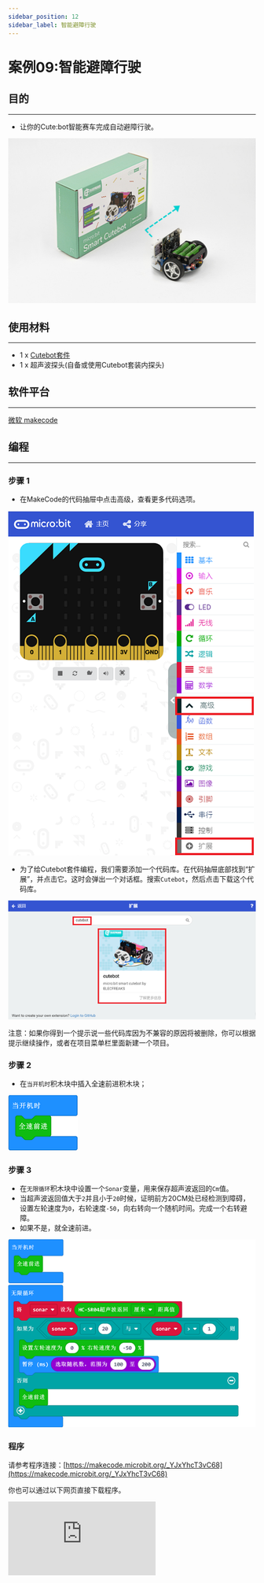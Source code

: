 ```yaml
---
sidebar_position: 12
sidebar_label: 智能避障行驶
---
```


# 案例09:智能避障行驶

## 目的
---
- 让你的Cute:bot智能赛车完成自动避障行驶。

![](./images/cutebot-case-09-01.png)

## 使用材料
---
- 1 x [Cutebot套件](https://item.taobao.com/item.htm?spm=a1z10.3-c-s.w4002-18602834180.23.78b86655ZP5Yg8&id=598365555295)
- 1 x 超声波探头(自备或使用Cutebot套装内探头)

## 软件平台
---
[微软 makecode](https://makecode.microbit.org/#)

## 编程
---
### 步骤 1
- 在MakeCode的代码抽屉中点击高级，查看更多代码选项。

![](./images/cutebot-pk-1.png)

- 为了给Cutebot套件编程，我们需要添加一个代码库。在代码抽屉底部找到“扩展”，并点击它。这时会弹出一个对话框。搜索`Cutebot`，然后点击下载这个代码库。

![](./images/cutebot-pk-11.png)

注意：如果你得到一个提示说一些代码库因为不兼容的原因将被删除，你可以根据提示继续操作，或者在项目菜单栏里面新建一个项目。

### 步骤 2

- 在`当开机时`积木块中插入全速前进积木块；

![](./images/case_09_01.png)

### 步骤 3

- 在`无限循环`积木块中设置一个`Sonar`变量，用来保存超声波返回的`Cm`值。
- 当超声波返回值大于`2`并且小于`20`时候，证明前方20CM处已经检测到障碍，设置左轮速度为`0`，右轮速度`-50`，向右转向一个随机时间。完成一个右转避障。
- 如果不是，就全速前进。

![](./images/case_09_02.png)


### 程序

请参考程序连接：[https://makecode.microbit.org/_YJxYhcT3vC68](https://makecode.microbit.org/_YJxYhcT3vC68)

你也可以通过以下网页直接下载程序。

<div
    style={{
        position: 'relative',
        paddingBottom: '60%',
        overflow: 'hidden',
    }}
>
    <iframe
        src="https://makecode.microbit.org/_YJxYhcT3vC68"
        frameborder="0"
        sandbox="allow-popups allow-forms allow-scripts allow-same-origin"
        style={{
            position: 'absolute',
            width: '100%',
            height: '100%',
        }}
    />
</div>
---

## 结论
---
- 小车全速前进，当检测到20cm之内有障碍物时，向右旋转一个角度，继续前进。

![](./images/cutebot-case-09.gif)

## 思考
---
- 为什么要判断返回值大于2CM。

## 常见问题
---
- Q：使用cutebot小车时，发现小车本来正常行驶，接入超声波传感器后小车故障，无法行驶。
- A：请检查超声波传感器是否插错接口，应该插在sonar接口而不是iic接口。

## 相关阅读
---
